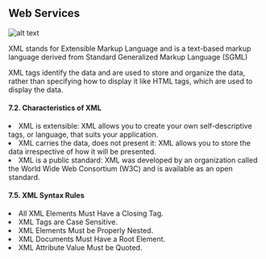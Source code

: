 # <h2>Web Services</h2>

![alt text](https://github.com/Asky-M/Elrahma/tree/master/Pictures/(xml)what_is.png)

XML stands for Extensible Markup Language and is a text-based markup language
derived from Standard Generalized Markup Language (SGML)

XML tags identify the data and are used to store and organize the data, rather 
than specifying how to display it like HTML tags, which are used to 
display the data.

<h4>7.2. Characteristics of XML</h4>
<li>XML is extensible: XML allows you to create your own self-descriptive
tags, or language, that suits your application.</li>
<li>XML carries the data, does not present it: XML allows you to store
the data irrespective of how it will be presented.</li>
<li>XML is a public standard: XML was developed by an organization 
called the World Wide Web Consortium (W3C) and is available as 
an open standard.</li>

<h4>7.5. XML Syntax Rules</h4>
<li> All XML Elements Must Have a Closing Tag.</li>
<li> XML Tags are Case Sensitive.</li>
<li> XML Elements Must be Properly Nested.</li>
<li> XML Documents Must Have a Root Element.</li>
<li> XML Attribute Value Must be Quoted.</li>
